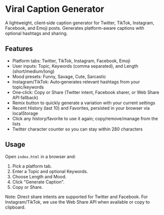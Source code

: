 # Viral Caption Generator

A lightweight, client‑side caption generator for Twitter, TikTok, Instagram, Facebook, and Emoji posts. Generates platform-aware captions with optional hashtags and sharing.

## Features
- Platform tabs: Twitter, TikTok, Instagram, Facebook, Emoji
- User inputs: Topic, Keywords (comma separated), and Length (short/medium/long)
- Mood presets: Funny, Savage, Cute, Sarcastic
- Instagram/TikTok: Auto‑generates relevant hashtags from your topic/keywords
- One‑click: Copy or Share (Twitter intent, Facebook sharer, or Web Share API fallback)
- Remix button to quickly generate a variation with your current settings
- Recent History (last 10) and Favorites, persisted in your browser via localStorage
- Click any history/favorite to use it again; copy/remove/manage from the lists
- Twitter character counter so you can stay within 280 characters

## Usage
Open `index.html` in a browser and:
1. Pick a platform tab.
2. Enter a Topic and optional Keywords.
3. Choose Length and Mood.
4. Click "Generate Caption".
5. Copy or Share.

Note: Direct share intents are supported for Twitter and Facebook. For Instagram/TikTok, we use the Web Share API when available or copy to clipboard.
